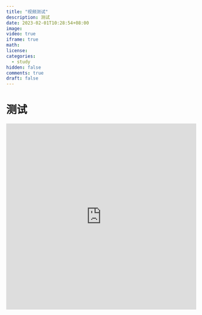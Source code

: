 ```yaml
---
title: "视频测试"
description: 测试
date: 2023-02-01T10:28:54+08:00
image: 
video: true
iframe: true
math: 
license: 
categories:
  - study
hidden: false
comments: true
draft: false
---
```


# 测试

<iframe height=498 width=510 src="https://www.bilibili.com/video/BV12D4y1H7bh/" frameborder=0 allowfullscreen></iframe>
</br>

<!-- <video id="video" controls="" preload="none">
  <source id="mp4" src="https://www.bilibili.com/video/BV12D4y1H7bh/" type="video/mp4">
</video>

</br>
<video src="https://www.bilibili.com/video/BV12D4y1H7bh/" controls=""></video> -->
